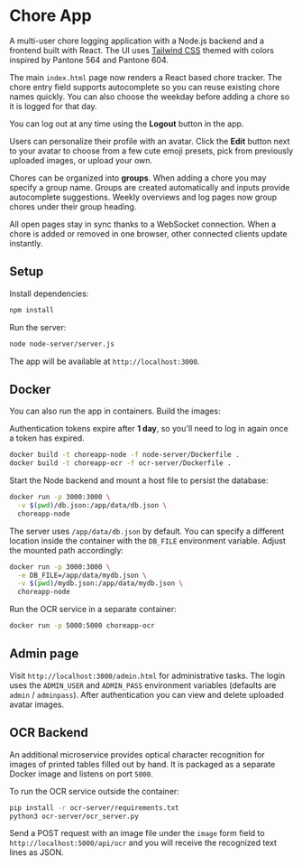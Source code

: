 # Chore App

A multi-user chore logging application with a Node.js backend and a frontend built with React. The UI uses [Tailwind CSS](https://tailwindcss.com/) themed with colors inspired by Pantone 564 and Pantone 604.

The main `index.html` page now renders a React based chore tracker. The chore entry
field supports autocomplete so you can reuse existing chore names quickly. You can
also choose the weekday before adding a chore so it is logged for that day.

You can log out at any time using the **Logout** button in the app.

Users can personalize their profile with an avatar. Click the **Edit** button next to your avatar to choose from a few cute emoji presets, pick from previously uploaded images, or upload your own.


Chores can be organized into **groups**. When adding a chore you may specify a
group name. Groups are created automatically and inputs provide autocomplete
suggestions. Weekly overviews and log pages now group chores under their group
heading.

All open pages stay in sync thanks to a WebSocket connection. When a chore is
added or removed in one browser, other connected clients update instantly.

## Setup

Install dependencies:

```bash
npm install
```

Run the server:

```bash
node node-server/server.js
```

The app will be available at `http://localhost:3000`.


## Docker

You can also run the app in containers. Build the images:

Authentication tokens expire after **1 day**, so you'll need to log in again once a token has expired.

```bash
docker build -t choreapp-node -f node-server/Dockerfile .
docker build -t choreapp-ocr -f ocr-server/Dockerfile .
```

Start the Node backend and mount a host file to persist the database:

```bash
docker run -p 3000:3000 \
  -v $(pwd)/db.json:/app/data/db.json \
  choreapp-node
```

The server uses `/app/data/db.json` by default. You can specify a different
location inside the container with the `DB_FILE` environment variable. Adjust
the mounted path accordingly:

```bash
docker run -p 3000:3000 \
  -e DB_FILE=/app/data/mydb.json \
  -v $(pwd)/mydb.json:/app/data/mydb.json \
  choreapp-node
```

Run the OCR service in a separate container:

```bash
docker run -p 5000:5000 choreapp-ocr
```

## Admin page

Visit `http://localhost:3000/admin.html` for administrative tasks. The
login uses the `ADMIN_USER` and `ADMIN_PASS` environment variables
(defaults are `admin` / `adminpass`). After authentication you can view
and delete uploaded avatar images.

## OCR Backend

An additional microservice provides optical character recognition for images of printed tables filled out by hand. It is packaged as a separate Docker image and listens on port `5000`.

To run the OCR service outside the container:

```bash
pip install -r ocr-server/requirements.txt
python3 ocr-server/ocr_server.py
```

Send a POST request with an image file under the `image` form field to `http://localhost:5000/api/ocr` and you will receive the recognized text lines as JSON.
